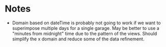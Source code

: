 # Notes
- Domain based on dateTime is probably not going to work if we want to superimpose multiple days for a single garage. May be better to use a "minutes from midnight" time due to the pattern of the views. Should simplify the x domain and reduce some of the data refinement.